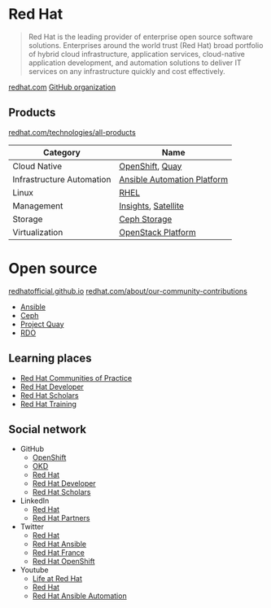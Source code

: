 # Red Hat

> Red Hat is the leading provider of enterprise open source software solutions.
> Enterprises around the world trust (Red Hat) broad portfolio of hybrid cloud infrastructure, application services, cloud-native application development, and automation solutions to deliver IT services on any infrastructure quickly and cost effectively.

[redhat.com](https://www.redhat.com/)
[GitHub organization](https://github.com/RedHatOfficial)

## Products

[redhat.com/technologies/all-products](https://www.redhat.com/en/technologies/all-products)

Category                  | Name
--------------------------|-----------------------------------------------------------------
Cloud Native              | [OpenShift](openshift.md), [Quay](quay.md)
Infrastructure Automation | [Ansible Automation Platform](ansible-automation-platform.md)
Linux                     | [RHEL](rhel.md)
Management                | [Insights](insights.md), [Satellite](satellite.md)
Storage                   | [Ceph Storage](ceph-storage.md)
Virtualization            | [OpenStack Platform](openstack-platform.md)

# Open source

[redhatofficial.github.io](https://redhatofficial.github.io/)
[redhat.com/about/our-community-contributions](https://www.redhat.com/en/about/our-community-contributions)

* [Ansible](ansible.md)
* [Ceph](ceph.md)
* [Project Quay](project-quay.md)
* [RDO](rdo.md)

## Learning places

* [Red Hat Communities of Practice](https://github.com/redhat-cop)
* [Red Hat Developer](redhat-developer.md)
* [Red Hat Scholars](https://github.com/redhat-scholars)
* [Red Hat Training](https://github.com/RedHatTraining)

## Social network

* GitHub
  * [OpenShift](https://github.com/openshift)
  * [OKD](https://github.com/okd-project)
  * [Red Hat](https://github.com/RedHatOfficial)
  * [Red Hat Developer](https://github.com/redhat-developer)
  * [Red Hat Scholars](https://github.com/redhat-scholars)
* LinkedIn
  * [Red Hat](https://www.linkedin.com/company/red-hat/)
  * [Red Hat Partners](https://www.linkedin.com/showcase/red-hat-partners/)
* Twitter
  * [Red Hat](https://twitter.com/RedHat)
  * [Red Hat Ansible](https://twitter.com/ansible)
  * [Red Hat France](https://twitter.com/RedHatFrance)
  * [Red Hat OpenShift](https://twitter.com/openshift)
* Youtube
  * [Life at Red Hat](https://www.youtube.com/@LifeAtRedHat)
  * [Red Hat](https://www.youtube.com/@redhat)
  * [Red Hat Ansible Automation](https://www.youtube.com/@AnsibleAutomation)
